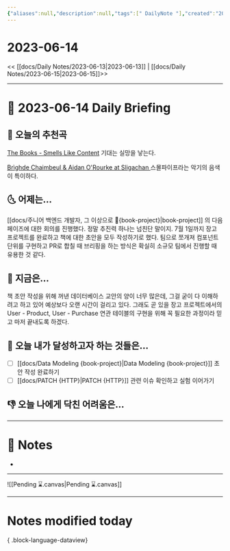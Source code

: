 ```yaml
---
{"aliases":null,"description":null,"tags":[" DailyNote "],"created":"2023-06-14T18:27:40","updated":"2023-07-15T21:30:20","title":"2023-06-14","dg-publish":true,"permalink":"/docs/daily-notes/2023-06-14/","dgPassFrontmatter":true}
---
```



# 2023-06-14

<< [[docs/Daily Notes/2023-06-13\|2023-06-13]] | [[docs/Daily Notes/2023-06-15\|2023-06-15]]>>

---

# 📅 2023-06-14 Daily Briefing

## 🎵 오늘의 추천곡

[The Books - Smells Like Content](https://youtu.be/LT_Uf4hq-fk) 기대는 실망을 낳는다. 

[Brìghde Chaimbeul & Aidan O'Rourke at Sligachan ](https://youtu.be/BN-QdOhOL7Q) 스몰파이프라는 악기의 음색이 특이하다.

## 🌜 어제는...

[[docs/주니어 백엔드 개발자, 그 이상으로 🚀{book-project}\|book-project]] 의 다음 페이즈에 대한 회의를 진행했다. 정말 추진력 하나는 넘친단 말이지. 7월 1일까지 장고 프로젝트를 완료하고 책에 대한 초안을 모두 작성하기로 했다. 팀으로 쪼개져 컴포넌트 단위를 구현하고 PR로 합칠 때 브리핑을 하는 방식은 확실히 소규모 팀에서 진행할 때 유용한 것 같다.

## 🙌 지금은...

책 초안 작성을 위해 꺼낸 데이터베이스 교안의 양이 너무 많은데, 그걸 굳이 다 이해하려고 하고 있어 예상보다 오랜 시간이 걸리고 있다. 그래도 곧 있을 장고 프로젝트에서의 User - Product, User - Purchase 연관 테이블의 구현을 위해 꼭 필요한 과정이라 믿고 마저 끝내도록 하겠다.

## 🚀 오늘 내가 달성하고자 하는 것들은...

- [ ] [[docs/Data Modeling {book-project}\|Data Modeling {book-project}]] 초안 작성 완료하기
- [ ] [[docs/PATCH {HTTP}\|PATCH {HTTP}]] 관련 이슈 확인하고 실험 이어가기

## 👎 오늘 나에게 닥친 어려움은...

---

# 📝 Notes

- 

___

![[Pending ⌛.canvas\|Pending ⌛.canvas]]

---

# Notes modified today


{ .block-language-dataview}

